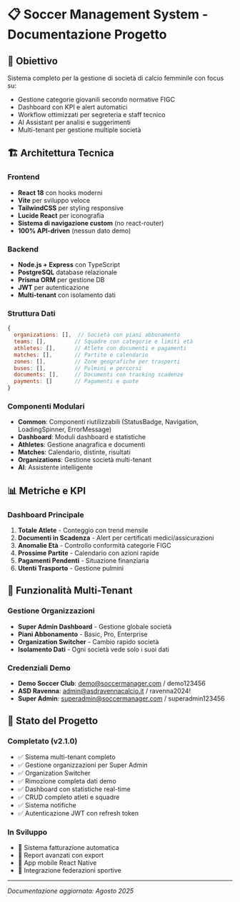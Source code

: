 # 📋 Soccer Management System - Documentazione Progetto

## 🎯 Obiettivo
Sistema completo per la gestione di società di calcio femminile con focus su:
- Gestione categorie giovanili secondo normative FIGC
- Dashboard con KPI e alert automatici  
- Workflow ottimizzati per segreteria e staff tecnico
- AI Assistant per analisi e suggerimenti
- Multi-tenant per gestione multiple società

## 🏗️ Architettura Tecnica

### Frontend
- **React 18** con hooks moderni
- **Vite** per sviluppo veloce  
- **TailwindCSS** per styling responsive
- **Lucide React** per iconografia
- **Sistema di navigazione custom** (no react-router)
- **100% API-driven** (nessun dato demo)

### Backend
- **Node.js + Express** con TypeScript
- **PostgreSQL** database relazionale
- **Prisma ORM** per gestione DB
- **JWT** per autenticazione
- **Multi-tenant** con isolamento dati

### Struttura Dati
```javascript
{
  organizations: [],  // Società con piani abbonamento
  teams: [],         // Squadre con categorie e limiti età
  athletes: [],      // Atlete con documenti e pagamenti
  matches: [],       // Partite e calendario
  zones: [],         // Zone geografiche per trasporti
  buses: [],         // Pulmini e percorsi
  documents: [],     // Documenti con tracking scadenze
  payments: []       // Pagamenti e quote
}
```

### Componenti Modulari
- **Common**: Componenti riutilizzabili (StatusBadge, Navigation, LoadingSpinner, ErrorMessage)
- **Dashboard**: Moduli dashboard e statistiche
- **Athletes**: Gestione anagrafica e documenti
- **Matches**: Calendario, distinte, risultati
- **Organizations**: Gestione società multi-tenant
- **AI**: Assistente intelligente

## 📊 Metriche e KPI

### Dashboard Principale
1. **Totale Atlete** - Conteggio con trend mensile
2. **Documenti in Scadenza** - Alert per certificati medici/assicurazioni
3. **Anomalie Età** - Controllo conformità categorie FIGC
4. **Prossime Partite** - Calendario con azioni rapide
5. **Pagamenti Pendenti** - Situazione finanziaria
6. **Utenti Trasporto** - Gestione pulmini

## 🔄 Funzionalità Multi-Tenant

### Gestione Organizzazioni
- **Super Admin Dashboard** - Gestione globale società
- **Piani Abbonamento** - Basic, Pro, Enterprise
- **Organization Switcher** - Cambio rapido società
- **Isolamento Dati** - Ogni società vede solo i suoi dati

### Credenziali Demo
- **Demo Soccer Club**: demo@soccermanager.com / demo123456
- **ASD Ravenna**: admin@asdravennacalcio.it / ravenna2024!
- **Super Admin**: superadmin@soccermanager.com / superadmin123456

## 🚀 Stato del Progetto

### Completato (v2.1.0)
- ✅ Sistema multi-tenant completo
- ✅ Gestione organizzazioni per Super Admin
- ✅ Organization Switcher
- ✅ Rimozione completa dati demo
- ✅ Dashboard con statistiche real-time
- ✅ CRUD completo atleti e squadre
- ✅ Sistema notifiche
- ✅ Autenticazione JWT con refresh token

### In Sviluppo
- 🔄 Sistema fatturazione automatica
- 🔄 Report avanzati con export
- 🔄 App mobile React Native
- 🔄 Integrazione federazioni sportive

---

*Documentazione aggiornata: Agosto 2025*